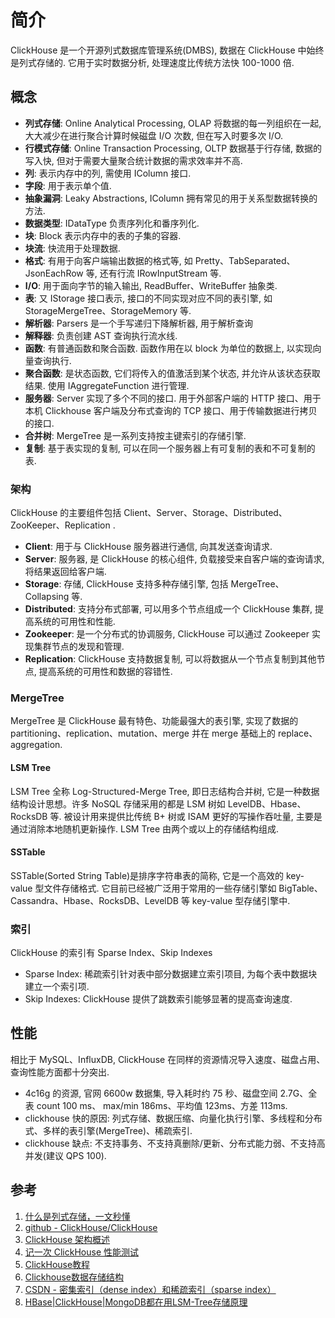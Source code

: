 # 简介
ClickHouse 是一个开源列式数据库管理系统(DMBS), 数据在 ClickHouse 中始终是列式存储的. 它用于实时数据分析, 处理速度比传统方法快 100-1000 倍.

## 概念
- **列式存储**: Online Analytical Processing, OLAP 将数据的每一列组织在一起, 大大减少在进行聚合计算时候磁盘 I/O 次数, 但在写入时要多次 I/O.
- **行模式存储**: Online Transaction Processing, OLTP 数据基于行存储, 数据的写入快, 但对于需要大量聚合统计数据的需求效率并不高.
- **列**: 表示内存中的列, 需使用 IColumn 接口.
- **字段**: 用于表示单个值.
- **抽象漏洞**: Leaky Abstractions, IColumn 拥有常见的用于关系型数据转换的方法.
- **数据类型**: IDataType 负责序列化和番序列化.
- **块**: Block 表示内存中的表的子集的容器.
- **块流**: 快流用于处理数据.
- **格式**: 有用于向客户端输出数据的格式等, 如 Pretty、TabSeparated、JsonEachRow 等, 还有行流 IRowInputStream 等.
- **I/O**: 用于面向字节的输入输出, ReadBuffer、WriteBuffer 抽象类.
- **表**: 又 IStorage 接口表示, 接口的不同实现对应不同的表引擎, 如 StorageMergeTree、StorageMemory 等.
- **解析器**: Parsers 是一个手写递归下降解析器, 用于解析查询
- **解释器**: 负责创建 AST 查询执行流水线.
- **函数**: 有普通函数和聚合函数. 函数作用在以 block 为单位的数据上, 以实现向量查询执行.
- **聚合函数**: 是状态函数, 它们将传入的值激活到某个状态, 并允许从该状态获取结果. 使用 IAggregateFunction 进行管理.
- **服务器**: Server 实现了多个不同的接口. 用于外部客户端的 HTTP 接口、用于本机 Clickhouse 客户端及分布式查询的 TCP 接口、用于传输数据进行拷贝的接口.
- **合并树**: MergeTree 是一系列支持按主键索引的存储引擎.
- **复制**: 基于表实现的复制, 可以在同一个服务器上有可复制的表和不可复制的表.

### 架构
ClickHouse 的主要组件包括 Client、Server、Storage、Distributed、ZooKeeper、Replication .
- **Client**: 用于与 ClickHouse 服务器进行通信, 向其发送查询请求.
- **Server**: 服务器, 是 ClickHouse 的核心组件, 负载接受来自客户端的查询请求, 将结果返回给客户端.
- **Storage**: 存储, ClickHouse 支持多种存储引擎, 包括 MergeTree、Collapsing 等.
- **Distributed**: 支持分布式部署, 可以用多个节点组成一个 ClickHouse 集群, 提高系统的可用性和性能.
- **Zookeeper**: 是一个分布式的协调服务, ClickHouse 可以通过 Zookeeper 实现集群节点的发现和管理.
- **Replication**: ClickHouse 支持数据复制, 可以将数据从一个节点复制到其他节点, 提高系统的可用性和数据的容错性.


### MergeTree
MergeTree 是 ClickHouse 最有特色、功能最强大的表引擎, 实现了数据的 partitioning、replication、mutation、merge 并在 merge 基础上的 replace、aggregation. 

#### LSM Tree
LSM Tree 全称 Log-Structured-Merge Tree, 即日志结构合并树, 它是一种数据结构设计思想。许多 NoSQL 存储采用的都是 LSM 树如 LevelDB、Hbase、RocksDB 等. 被设计用来提供比传统 B+ 树或 ISAM 更好的写操作吞吐量, 主要是通过消除本地随机更新操作.
LSM Tree 由两个或以上的存储结构组成. 

#### SSTable
SSTable(Sorted String Table)是排序字符串表的简称, 它是一个高效的 key-value 型文件存储格式. 它目前已经被广泛用于常用的一些存储引擎如 BigTable、Cassandra、Hbase、RocksDB、LevelDB 等 key-value 型存储引擎中. 

### 索引
ClickHouse 的索引有 Sparse Index、Skip Indexes
- Sparse Index: 稀疏索引针对表中部分数据建立索引项目, 为每个表中数据块建立一个索引项. 
- Skip Indexes: ClickHouse 提供了跳数索引能够显著的提高查询速度.
## 性能
相比于 MySQL、InfluxDB, ClickHouse 在同样的资源情况导入速度、磁盘占用、查询性能方面都十分突出. 
- 4c16g 的资源, 官网 6600w 数据集, 导入耗时约 75 秒、磁盘空间 2.7G、全表 count 100 ms、 max/min 186ms、平均值 123ms、方差 113ms.
- clickhouse 快的原因: 列式存储、数据压缩、向量化执行引擎、多线程和分布式、多样的表引擎(MergeTree)、稀疏索引.
- clickhouse 缺点: 不支持事务、不支持真删除/更新、分布式能力弱、不支持高并发(建议 QPS 100).

## 参考
1. [什么是列式存储，一文秒懂](https://juejin.cn/post/6844904118872440840)
2. [github - ClickHouse/ClickHouse](https://github.com/ClickHouse/ClickHouse)
3. [ClickHouse 架构概述](https://clickhouse.com/docs/zh/development/architecture)
4. [记一次 ClickHouse 性能测试](https://juejin.cn/post/7131778389865660452)
5. [ClickHouse教程](https://clickhouse.com/docs/zh/getting-started/tutorial)
6. [Clickhouse数据存储结构](https://www.cnblogs.com/eedbaa/p/14512803.html)
7. [CSDN - 密集索引（dense index）和稀疏索引（sparse index）](https://blog.csdn.net/tuning_optmization/article/details/114361513)
8. [HBase|ClickHouse|MongoDB都在用LSM-Tree存储原理](https://blog.csdn.net/huzechen/article/details/107478781)